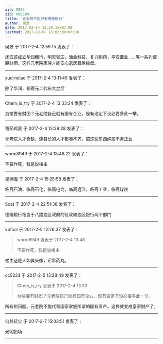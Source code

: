 ```yaml
---
aid: 9025
zid: 685694
title: '元老院不能只有德隆粮行'
author: 侯景
date: 2017-02-04 12:59:15+07:00
lastmod: 2017-02-07 15:03:00+07:00
---
```


侯景 于 2017-2-4 12:59:15 发表了：

还应该成立华润糖行，明天钱庄，涌金科技，复兴制药，平安置业……等一系列控股财团，这样元老院家族才能安心退居幕后操盘。

---------

xuelindiao 于 2017-2-4 13:11:49 发表了：

除了华润，都得元二代长大之后

---------

Chem_is_try 于 2017-2-4 13:33:24 发表了：

为啥要有财团？元老院自己就有国有企业，现有设定下没必要多此一举。

---------

番茄鸡蛋 于 2017-2-4 13:39:28 发表了：

元老院人才奇缺，连县长的人才都凑不齐，搞这些东西纯属不务正业

---------

worm8949 于 2017-2-4 13:48:22 发表了：

不要作死，我是说楼主

---------

星澜海 于 2017-2-4 15:25:58 发表了：

临高石油，临高石化，临高电力，临高远洋，临高工业，临高煤炭

---------

Scat 于 2017-2-4 22:51:38 发表了：

德隆粮行相当于八路边区政府的征收和边区银行两个部门

---------

vbfool 于 2017-2-5 12:26:37 发表了：

> worm8949 发表于 2017-2-4 13:48
> 
> 不要作死，我是说楼主



楼主这是人如其头像，迟早药丸。

---------

cc5233 于 2017-2-5 13:28:49 发表了：

> Chem\_is\_try 发表于 2017-2-4 13:33
> 
> 为啥要有财团？元老院自己就有国有企业，现有设定下没必要多此一举。



所有制问题。元老院不能代替国家掌握所谓的国有资产。这样就变成皇家财产了。

---------

何处轻尘 于 2017-2-7 15:03:51 发表了：

光明奶场

---------

